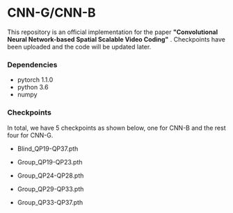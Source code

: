# CNN-G/CNN-B

This repository is an official implementation for the paper **"Convolutional Neural Network-based Spatial Scalable Video Coding"** . Checkpoints have been uploaded and the code will be updated later.

### Dependencies

* pytorch 1.1.0
* python 3.6 
* numpy

### Checkpoints

In total, we have 5 checkpoints as shown below, one for CNN-B and the rest four for CNN-G.

* Blind_QP19-QP37.pth 

* Group_QP19-QP23.pth

* Group_QP24-QP28.pth

* Group_QP29-QP33.pth

* Group_QP33-QP37.pth

  ​

